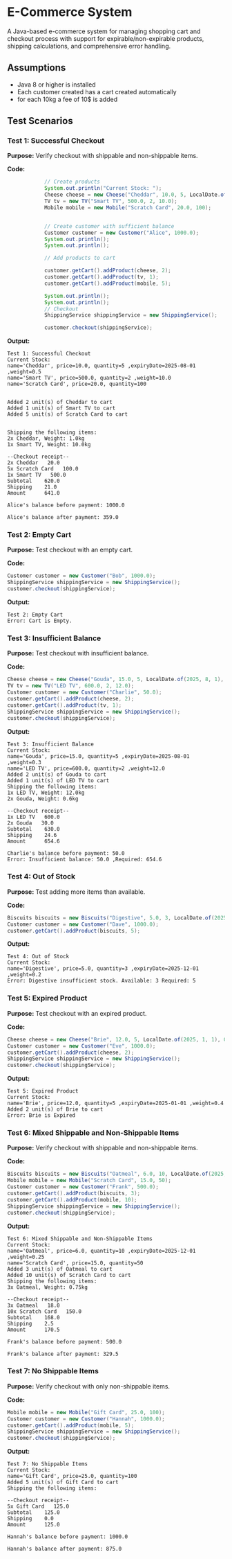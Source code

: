 # E-Commerce System

A Java-based e-commerce system for managing shopping cart and checkout process with support for expirable/non-expirable products, shipping calculations, and comprehensive error handling.

## Assumptions

- Java 8 or higher is installed
- Each customer created has a cart created automatically
- for each 10kg a fee of 10$ is added

## Test Scenarios

### Test 1: Successful Checkout

**Purpose:** Verify checkout with shippable and non-shippable items.

**Code:**

```java
            // Create products
            System.out.println("Current Stock: ");
            Cheese cheese = new Cheese("Cheddar", 10.0, 5, LocalDate.of(2025, 8, 1), 0.5);
            TV tv = new TV("Smart TV", 500.0, 2, 10.0);
            Mobile mobile = new Mobile("Scratch Card", 20.0, 100);


            // Create customer with sufficient balance
            Customer customer = new Customer("Alice", 1000.0);
            System.out.println();
            System.out.println();

            // Add products to cart

            customer.getCart().addProduct(cheese, 2);
            customer.getCart().addProduct(tv, 1);
            customer.getCart().addProduct(mobile, 5);

            System.out.println();
            System.out.println();
            // Checkout
            ShippingService shippingService = new ShippingService();

            customer.checkout(shippingService);
```

**Output:**

```
Test 1: Successful Checkout
Current Stock:
name='Cheddar', price=10.0, quantity=5 ,expiryDate=2025-08-01 ,weight=0.5
name='Smart TV', price=500.0, quantity=2 ,weight=10.0
name='Scratch Card', price=20.0, quantity=100


Added 2 unit(s) of Cheddar to cart
Added 1 unit(s) of Smart TV to cart
Added 5 unit(s) of Scratch Card to cart


Shipping the following items:
2x Cheddar, Weight: 1.0kg
1x Smart TV, Weight: 10.0kg

--Checkout receipt--
2x Cheddar   20.0
5x Scratch Card   100.0
1x Smart TV   500.0
Subtotal    620.0
Shipping    21.0
Amount      641.0

Alice's balance before payment: 1000.0

Alice's balance after payment: 359.0

```

### Test 2: Empty Cart

**Purpose:** Test checkout with an empty cart.

**Code:**

```java
Customer customer = new Customer("Bob", 1000.0);
ShippingService shippingService = new ShippingService();
customer.checkout(shippingService);
```

**Output:**

```
Test 2: Empty Cart
Error: Cart is Empty.
```

### Test 3: Insufficient Balance

**Purpose:** Test checkout with insufficient balance.

**Code:**

```java
Cheese cheese = new Cheese("Gouda", 15.0, 5, LocalDate.of(2025, 8, 1), 0.3);
TV tv = new TV("LED TV", 600.0, 2, 12.0);
Customer customer = new Customer("Charlie", 50.0);
customer.getCart().addProduct(cheese, 2);
customer.getCart().addProduct(tv, 1);
ShippingService shippingService = new ShippingService();
customer.checkout(shippingService);
```

**Output:**

```
Test 3: Insufficient Balance
Current Stock:
name='Gouda', price=15.0, quantity=5 ,expiryDate=2025-08-01 ,weight=0.3
name='LED TV', price=600.0, quantity=2 ,weight=12.0
Added 2 unit(s) of Gouda to cart
Added 1 unit(s) of LED TV to cart
Shipping the following items:
1x LED TV, Weight: 12.0kg
2x Gouda, Weight: 0.6kg

--Checkout receipt--
1x LED TV   600.0
2x Gouda   30.0
Subtotal    630.0
Shipping    24.6
Amount      654.6

Charlie's balance before payment: 50.0
Error: Insufficient balance: 50.0 ,Required: 654.6
```

### Test 4: Out of Stock

**Purpose:** Test adding more items than available.

**Code:**

```java
Biscuits biscuits = new Biscuits("Digestive", 5.0, 3, LocalDate.of(2025, 12, 1), 0.2);
Customer customer = new Customer("Dave", 1000.0);
customer.getCart().addProduct(biscuits, 5);
```

**Output:**

```
Test 4: Out of Stock
Current Stock:
name='Digestive', price=5.0, quantity=3 ,expiryDate=2025-12-01 ,weight=0.2
Error: Digestive insufficient stock. Available: 3 Required: 5
```

### Test 5: Expired Product

**Purpose:** Test checkout with an expired product.

**Code:**

```java
Cheese cheese = new Cheese("Brie", 12.0, 5, LocalDate.of(2025, 1, 1), 0.4);
Customer customer = new Customer("Eve", 1000.0);
customer.getCart().addProduct(cheese, 2);
ShippingService shippingService = new ShippingService();
customer.checkout(shippingService);
```

**Output:**

```
Test 5: Expired Product
Current Stock:
name='Brie', price=12.0, quantity=5 ,expiryDate=2025-01-01 ,weight=0.4
Added 2 unit(s) of Brie to cart
Error: Brie is Expired
```

### Test 6: Mixed Shippable and Non-Shippable Items

**Purpose:** Verify checkout with shippable and non-shippable items.

**Code:**

```java
Biscuits biscuits = new Biscuits("Oatmeal", 6.0, 10, LocalDate.of(2025, 12, 1), 0.25);
Mobile mobile = new Mobile("Scratch Card", 15.0, 50);
Customer customer = new Customer("Frank", 500.0);
customer.getCart().addProduct(biscuits, 3);
customer.getCart().addProduct(mobile, 10);
ShippingService shippingService = new ShippingService();
customer.checkout(shippingService);
```

**Output:**

```
Test 6: Mixed Shippable and Non-Shippable Items
Current Stock:
name='Oatmeal', price=6.0, quantity=10 ,expiryDate=2025-12-01 ,weight=0.25
name='Scratch Card', price=15.0, quantity=50
Added 3 unit(s) of Oatmeal to cart
Added 10 unit(s) of Scratch Card to cart
Shipping the following items:
3x Oatmeal, Weight: 0.75kg

--Checkout receipt--
3x Oatmeal   18.0
10x Scratch Card   150.0
Subtotal    168.0
Shipping    2.5
Amount      170.5

Frank's balance before payment: 500.0

Frank's balance after payment: 329.5
```

### Test 7: No Shippable Items

**Purpose:** Verify checkout with only non-shippable items.

**Code:**

```java
Mobile mobile = new Mobile("Gift Card", 25.0, 100);
Customer customer = new Customer("Hannah", 1000.0);
customer.getCart().addProduct(mobile, 5);
ShippingService shippingService = new ShippingService();
customer.checkout(shippingService);
```

**Output:**

```
Test 7: No Shippable Items
Current Stock:
name='Gift Card', price=25.0, quantity=100
Added 5 unit(s) of Gift Card to cart
Shipping the following items:

--Checkout receipt--
5x Gift Card   125.0
Subtotal    125.0
Shipping    0.0
Amount      125.0

Hannah's balance before payment: 1000.0

Hannah's balance after payment: 875.0
```
